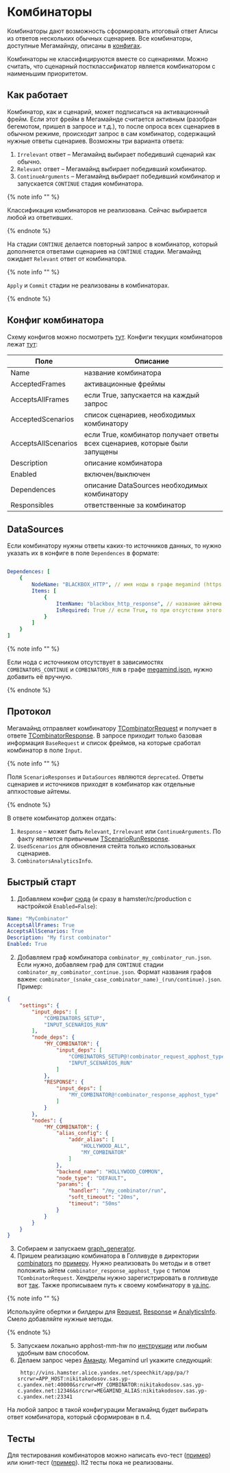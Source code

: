 # Комбинаторы

Комбинаторы дают возможность сформировать итоговый ответ Алисы из ответов нескольких обычных сценариев. Все комбинаторы, доступные Мегамайнду, описаны в [конфигах](https://a.yandex-team.ru/arc/trunk/arcadia/alice/megamind/configs/production/combinators).

Комбинаторы не классифицируются вместе со сценариями. Можно считать, что сценарный постклассификатор является комбинатором с наименьшим приоритетом.

## Как работает

Комбинатор, как и сценарий, может подписаться на активационный фрейм. Если этот фрейм в Мегамайнде считается активным (разобран бегемотом, пришел в запросе и т.д.), то после опроса всех сценариев в обычном режиме, происходит запрос в сам комбинатор, содержащий нужные ответы сценариев. Возможны три варианта ответа:
1. `Irrelevant` ответ – Мегамайнд выбирает победивший сценарий как обычно.
2. `Relevant` ответ – Мегамайнд выбирает победивший комбинатор.
3. `ContinueArguments` – Мегамайнд выбирает победивший комбинатор и запускается `CONTINUE` стадия комбинатора.

{% note info "" %}

Классификация комбинаторов не реализована. Сейчас выбирается любой из ответивших.

{% endnote %}

На стадии `CONTINUE` делается повторный запрос в комбинатор, который дополняется ответами сценариев на `CONTINUE` стадии. Мегамайнд ожидает `Relevant` ответ от комбинатора.

{% note info "" %}

`Apply` и `Commit` стадии не реализованы в комбинаторах.

{% endnote %}

## Конфиг комбинатора

Схему конфигов можно посмотреть [тут](https://a.yandex-team.ru/arcadia/alice/megamind/library/config/scenario_protos/combinator_config.proto).
Конфиги текущих комбинаторов лежат [тут](https://a.yandex-team.ru/arc/trunk/arcadia/alice/megamind/configs/production/combinators):

Поле | Описание
--- | ---
Name | название комбинатора
AcceptedFrames | активационные фреймы
AcceptsAllFrames | если True, запускается на каждый запрос
AcceptedScenarios | список сценариев, необходимых комбинатору
AcceptsAllScenarios | если True, комбинатор получает ответы всех сценариев, которые были запущены
Description | описание комбинатора
Enabled | включен/выключен
Dependences | описание DataSources необходимых комбинатору
Responsibles | ответственные за комбинатор

## DataSources

Если комбинатору нужны ответы каких-то источников данных, то нужно указать их в конфиге в поле `Dependences` в формате:

```yaml

Dependences: [
    {
        NodeName: "BLACKBOX_HTTP", // имя ноды в графе megamind (https://a.yandex-team.ru/arc/trunk/arcadia/apphost/conf/verticals/ALICE/megamind.json)
        Items: [
            {
                ItemName: "blackbox_http_response", // название айтема из ноды
                IsRequired: True // если True, то при отсутствии этого источника комбинатор не будет запущен
            }
        ]
    }
]

```

{% note info "" %}

Если нода с источником отсутствует в зависимостях `COMBINATORS_CONTINUE` и `COMBINATORS_RUN` в графе [megamind.json](https://a.yandex-team.ru/arc/trunk/arcadia/apphost/conf/verticals/ALICE/megamind.json), нужно добавить её вручную.

{% endnote %}

## Протокол

Мегамайнд отправляет комбинатору [TCombinatorRequest](https://a.yandex-team.ru/arcadia/alice/megamind/protos/scenarios/combinator_request.proto) и получает в ответе [TCombinatorResponse](https://a.yandex-team.ru/arcadia/alice/megamind/protos/scenarios/combinator_response.proto).
В запросе приходит только базовая информация `BaseRequest` и список фреймов, на которые сработал комбинатор в поле `Input`.

{% note info "" %}

Поля `ScenarioResponses` и `DataSources` являются `deprecated`. Ответы сценариев и источников приходят в комбинатор как отдельные аппхостовые айтемы.

{% endnote %}

В ответе комбинатор должен отдать:
1.  `Response` – может быть `Relevant`, `Irrelevant` или `ContinueArguments`. По факту является привычным [TScenarioRunResponse](https://a.yandex-team.ru/arcadia/alice/megamind/protos/scenarios/response.proto?rev=r9551140#L356).
1.  `UsedScenarios` для обновления стейта только использованых сценариев.
1.  `CombinatorsAnalyticsInfo`.

## Быстрый старт

1. Добавляем конфиг [сюда](https://a.yandex-team.ru/arc/trunk/arcadia/alice/megamind/configs/dev/combinators) (и сразу в hamster/rc/production с настройкой `Enabled=False`):

```yaml
Name: "MyCombinator"
AcceptsAllFrames: True
AcceptsAllScenarios: True
Description: "My first combinator"
Enabled: True
```

2. Добавляем граф комбинатора `combinator_my_combinator_run.json`. Если нужно, добавляем граф для `CONTINUE` стадии `combinator_my_combinator_continue.json`. Формат названия графов важен: `combinator_(snake_case_combinator_name)_(run/continue).json`. Пример:

```json
{
    "settings": {
        "input_deps": [
            "COMBINATORS_SETUP",
            "INPUT_SCENARIOS_RUN"
        ],
        "node_deps": {
            "MY_COMBINATOR": {
                "input_deps": [
                    "COMBINATORS_SETUP@!combinator_request_apphost_type",
                    "INPUT_SCENARIOS_RUN"
                ]
            },
            "RESPONSE": {
                "input_deps": [
                    "MY_COMBINATOR@!combinator_response_apphost_type"
                ]
            }
        },
        "nodes": {
            "MY_COMBINATOR": {
                "alias_config": {
                    "addr_alias": [
                        "HOLLYWOOD_ALL",
                        "MY_COMBINATOR"
                    ]
                },
                "backend_name": "HOLLYWOOD_COMMON",
                "node_type": "DEFAULT",
                "params": {
                    "handler": "/my_combinator/run",
                    "soft_timeout": "20ms",
                    "timeout": "50ms"
                }
            }
        }
    }
}
```

3. Собираем и запускаем [graph_generator](https://a.yandex-team.ru/arcadia/alice/apphost/graph_generator).
4. Пришем реализацию комбинатора в Голливуде в директории [combinators](https://a.yandex-team.ru/arcadia/alice/hollywood/library/combinators/combinators) по [примеру](https://a.yandex-team.ru/arcadia/alice/hollywood/library/combinators/combinators/centaur/centaur_main_screen.h). Нужно реализовать `Do` методы и в ответ положить айтем `combinator_response_apphost_type` с типом `TCombinatorRequest`. Хендрелы нужно зарегистрировать в голливуде вот [так](https://a.yandex-team.ru/arcadia/alice/hollywood/library/combinators/combinators/centaur/register.cpp). Также прописываем путь к своему комбинатору в [ya.inc](https://a.yandex-team.ru/arcadia/alice/hollywood/library/combinators/ya.inc).

{% note info "" %}

Используйте обертки и билдеры для [Request](https://a.yandex-team.ru/arcadia/alice/hollywood/library/combinators/request), [Response](https://a.yandex-team.ru/arcadia/alice/hollywood/library/combinators/response) и [AnalyticsInfo](https://a.yandex-team.ru/arcadia/alice/hollywood/library/combinators/analytics_info). Смело добавляйте нужные методы.

{% endnote %}

5. Запускаем локально apphost-mm-hw по [инструкции](https://docs.yandex-team.ru/alice-scenarios/quickstart#pervyj-shag-podnyat-servisy) или любым удобным вам способом.
6. Делаем запрос через [Аманду](https://docs.yandex-team.ru/alice-scenarios/testing/amanda). Megamind url укажите следующий: 
   ```
    http://vins.hamster.alice.yandex.net/speechkit/app/pa/?srcrwr=APP_HOST:nikitakodosov.sas.yp-c.yandex.net:40000&srcrwr=MY_COMBINATOR:nikitakodosov.sas.yp-c.yandex.net:12346&srcrwr=MEGAMIND_ALIAS:nikitakodosov.sas.yp-c.yandex.net:23341
   ```

На любой запрос в такой конфигурации Мегамайнд будет выбирать ответ комбинатора, который сформирован в п.4.

## Тесты

Для тестирования комбинаторов можно написать evo-тест ([пример](https://a.yandex-team.ru/arcadia/alice/tests/integration_tests/combinators?rev=r9551140)) или юнит-тест ([пример](https://a.yandex-team.ru/arcadia/alice/hollywood/library/combinators/combinators/centaur/centaur_main_screen_ut.cpp?rev=r9551140)).
It2 тесты пока не реализованы.
